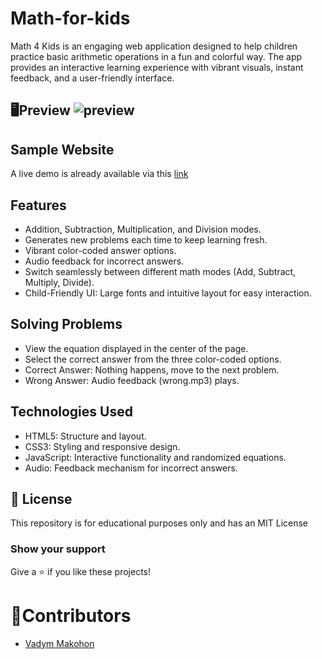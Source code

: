 # Math-for-kids
Math 4 Kids is an engaging web application designed to help children practice basic arithmetic operations in a fun and colorful way. The app provides an interactive learning experience with vibrant visuals, instant feedback, and a user-friendly interface.

## 🖥️Preview ![preview](https://github.com/user-attachments/assets/c26c9c78-0d43-49e0-b441-9327cc3ec466)

## Sample Website
A live demo is already available via this [link](https://vadymmakohon.github.io/Math-for-kids/)

## Features
- Addition, Subtraction, Multiplication, and Division modes.
- Generates new problems each time to keep learning fresh.
- Vibrant color-coded answer options.
- Audio feedback for incorrect answers.
- Switch seamlessly between different math modes (Add, Subtract, Multiply, Divide).
- Child-Friendly UI: Large fonts and intuitive layout for easy interaction.

## Solving Problems
- View the equation displayed in the center of the page.
- Select the correct answer from the three color-coded options.
- Correct Answer: Nothing happens, move to the next problem.
- Wrong Answer: Audio feedback (wrong.mp3) plays.

## Technologies Used
- HTML5: Structure and layout.
- CSS3: Styling and responsive design.
- JavaScript: Interactive functionality and randomized equations.
- Audio: Feedback mechanism for incorrect answers.

## 📜 License

This repository is for educational purposes only and has an MIT License

### Show your support

Give a ⭐ if you like these projects!

# 👤Contributors

- [Vadym Makohon](https://github.com/VadymMakohon)
